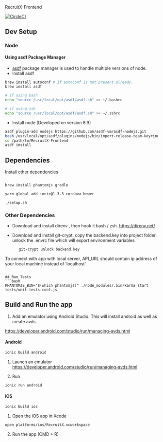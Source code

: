 RecruitX-Frontend

[![CircleCI](https://circleci.com/gh/twlabs/old-recruitx.svg?style=svg&circle-token=8c7a2ff51d9f1969b77a8b4408950fcb91294ba5)](https://circleci.com/gh/twlabs/old-recruitx)

## Dev Setup

### Node

#### Using asdf Package Manager

  * [asdf](https://github.com/asdf-vm/asdf) package manager is used to handle multiple versions of node.
  * Install asdf

  ```bash
  brew install autoconf # if autoconf is not present already.
  brew install asdf

  # if using bash
  echo "source /usr/local/opt/asdf/asdf.sh" >> ~/.bashrc

  # if using zsh
  echo "source /usr/local/opt/asdf/asdf.sh" >> ~/.zshrc
  ```

  * Install node (Developed on version 8.9)
  ```bash
  asdf plugin-add nodejs https://github.com/asdf-vm/asdf-nodejs.git
  bash /usr/local/opt/asdf/plugins/nodejs/bin/import-release-team-keyring
  cd /path/to/RecruitX-Frontend
  asdf install
  ```

## Dependencies
Install other dependencies
```bash

brew install phantomjs gradle

yarn global add ionic@1.3.3 cordova bower 

./setup.sh
```

### Other Dependencies

* Download and install direnv , then hook it bash / zsh.
  https://direnv.net/

* Download and install git-crypt.
  copy the backend.key into project folder. unlock the .envrc file which will export environment variables
  ```bash
     git-crypt unlock backend.key

To connect with app with local server, API_URL should contain ip address of your local machine instead of 'localhost'.
```

## Run Tests
```bash
PHANTOMJS_BIN="$(which phantomjs)" ./node_modules/.bin/karma start tests/unit-tests.conf.js
```

## Build and Run the app
1. Add an emulator using Android Studio. This will install android as well as create avds.

https://developer.android.com/studio/run/managing-avds.html


#### Android
```bash
ionic build android
```

1. Launch an emulator
https://developer.android.com/studio/run/managing-avds.html

2. Run
```bash
ionic run android
```


#### iOS
```bash
ionic build ios
```

1. Open the iOS app in Xcode
```bash
open platforms/ios/RecruitX.xcworkspace
```
2. Run the app (CMD + R)
